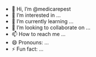 - 👋 Hi, I’m @medicarepest
- 👀 I’m interested in ...
- 🌱 I’m currently learning ...
- 💞️ I’m looking to collaborate on ...
- 📫 How to reach me ...
- 😄 Pronouns: ...
- ⚡ Fun fact: ...

<!---
medicarepest/medicarepest is a ✨ special ✨ repository because its `README.md` (this file) appears on your GitHub profile.
You can click the Preview link to take a look at your changes.
--->
